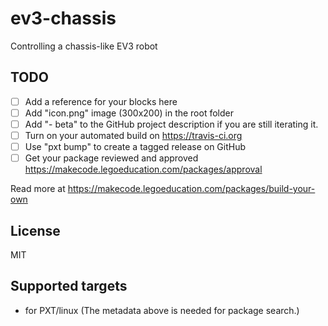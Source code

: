 # ev3-chassis

Controlling a chassis-like EV3 robot

## TODO

- [ ] Add a reference for your blocks here
- [ ] Add "icon.png" image (300x200) in the root folder
- [ ] Add "- beta" to the GitHub project description if you are still iterating it.
- [ ] Turn on your automated build on https://travis-ci.org
- [ ] Use "pxt bump" to create a tagged release on GitHub
- [ ] Get your package reviewed and approved https://makecode.legoeducation.com/packages/approval

Read more at https://makecode.legoeducation.com/packages/build-your-own

## License

MIT

## Supported targets

* for PXT/linux
(The metadata above is needed for package search.)

